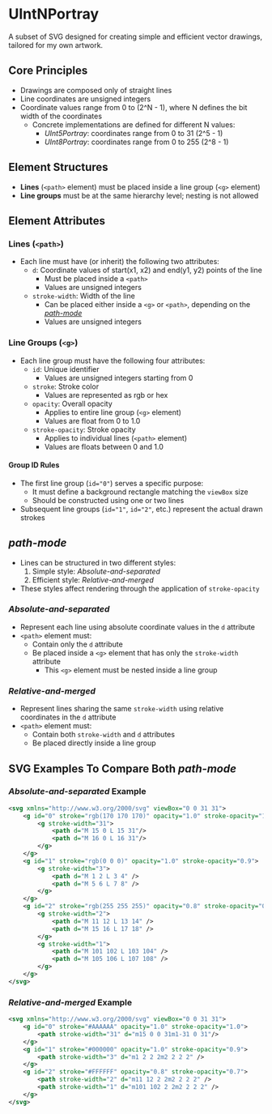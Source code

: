 # UIntNPortray

A subset of SVG designed for creating simple and efficient vector drawings, tailored for my own artwork.

## Core Principles

- Drawings are composed only of straight lines
- Line coordinates are unsigned integers
- Coordinate values range from 0 to (2^N - 1), where N defines the bit width of the coordinates
  - Concrete implementations are defined for different N values:
    - _UInt5Portray_: coordinates range from 0 to 31 (2^5 - 1)
    - _UInt8Portray_: coordinates range from 0 to 255 (2^8 - 1)

## Element Structures

- **Lines** (`<path>` element) must be placed inside a line group (`<g>` element)
- **Line groups** must be at the same hierarchy level; nesting is not allowed

## Element Attributes

### Lines (`<path>`)

- Each line must have (or inherit) the following two attributes:
  - `d`: Coordinate values of start(x1, x2) and end(y1, y2) points of the line
    - Must be placed inside a `<path>`
    - Values are unsigned integers
  - `stroke-width`: Width of the line
    - Can be placed either inside a `<g>` or `<path>`, depending on the [_path-mode_](#path-mode)
    - Values are unsigned integers

### Line Groups (`<g>`)

- Each line group must have the following four attributes:
  - `id`: Unique identifier
    - Values are unsigned integers starting from 0
  - `stroke`: Stroke color
    - Values are represented as rgb or hex
  - `opacity`: Overall opacity
    - Applies to entire line group (`<g>` element)
    - Values are float from 0 to 1.0
  - `stroke-opacity`: Stroke opacity
    - Applies to individual lines (`<path>` element)
    - Values are floats between 0 and 1.0

#### Group ID Rules

- The first line group (`id="0"`) serves a specific purpose:
  - It must define a background rectangle matching the `viewBox` size
  - Should be constructed using one or two lines
- Subsequent line groups (`id="1"`, `id="2"`, etc.) represent the actual drawn strokes

## _path-mode_

- Lines can be structured in two different styles:
  1. Simple style: _Absolute-and-separated_
  2. Efficient style: _Relative-and-merged_
- These styles affect rendering through the application of `stroke-opacity`

### _Absolute-and-separated_

- Represent each line using absolute coordinate values in the `d` attribute
- `<path>` element must:
  - Contain only the `d` attribute
  - Be placed inside a `<g>` element that has only the `stroke-width` attribute
    - This `<g>` element must be nested inside a line group

### _Relative-and-merged_

- Represent lines sharing the same `stroke-width` using relative coordinates in the `d` attribute
- `<path>` element must:
  - Contain both `stroke-width` and `d` attributes
  - Be placed directly inside a line group

## SVG Examples To Compare Both _path-mode_

### _Absolute-and-separated_ Example

```xml
<svg xmlns="http://www.w3.org/2000/svg" viewBox="0 0 31 31">
    <g id="0" stroke="rgb(170 170 170)" opacity="1.0" stroke-opacity="1.0">
        <g stroke-width="31">
            <path d="M 15 0 L 15 31"/>
            <path d="M 16 0 L 16 31"/>
        </g>
    </g>
    <g id="1" stroke="rgb(0 0 0)" opacity="1.0" stroke-opacity="0.9">
        <g stroke-width="3">
            <path d="M 1 2 L 3 4" />
            <path d="M 5 6 L 7 8" />
        </g>
    </g>
    <g id="2" stroke="rgb(255 255 255)" opacity="0.8" stroke-opacity="0.7">
        <g stroke-width="2">
            <path d="M 11 12 L 13 14" />
            <path d="M 15 16 L 17 18" />
        </g>
        <g stroke-width="1">
            <path d="M 101 102 L 103 104" />
            <path d="M 105 106 L 107 108" />
        </g>
    </g>
</svg>
```

### _Relative-and-merged_ Example

```xml
<svg xmlns="http://www.w3.org/2000/svg" viewBox="0 0 31 31">
    <g id="0" stroke="#AAAAAA" opacity="1.0" stroke-opacity="1.0">
        <path stroke-width="31" d="m15 0 0 31m1-31 0 31"/>
    </g>
    <g id="1" stroke="#000000" opacity="1.0" stroke-opacity="0.9">
        <path stroke-width="3" d="m1 2 2 2m2 2 2 2" />
    </g>
    <g id="2" stroke="#FFFFFF" opacity="0.8" stroke-opacity="0.7">
        <path stroke-width="2" d="m11 12 2 2m2 2 2 2" />
        <path stroke-width="1" d="m101 102 2 2m2 2 2 2" />
    </g>
</svg>
```
